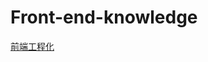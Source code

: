# Front-end-knowledge
[前端工程化](https://github.com/Him-wen/Front-end-knowledge/blob/main/%E5%89%8D%E7%AB%AF%E5%B7%A5%E7%A8%8B%E5%8C%96.md)
